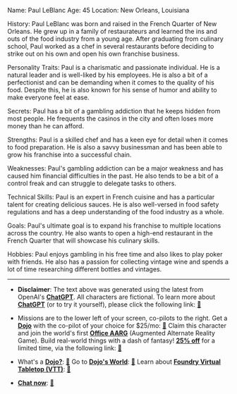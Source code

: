 Name: Paul LeBlanc
Age: 45
Location: New Orleans, Louisiana

History:
Paul LeBlanc was born and raised in the French Quarter of New Orleans. He grew up in a family of restaurateurs and learned the ins and outs of the food industry from a young age. After graduating from culinary school, Paul worked as a chef in several restaurants before deciding to strike out on his own and open his own franchise business.

Personality Traits:
Paul is a charismatic and passionate individual. He is a natural leader and is well-liked by his employees. He is also a bit of a perfectionist and can be demanding when it comes to the quality of his food. Despite this, he is also known for his sense of humor and ability to make everyone feel at ease.

Secrets:
Paul has a bit of a gambling addiction that he keeps hidden from most people. He frequents the casinos in the city and often loses more money than he can afford.

Strengths:
Paul is a skilled chef and has a keen eye for detail when it comes to food preparation. He is also a savvy businessman and has been able to grow his franchise into a successful chain.

Weaknesses:
Paul's gambling addiction can be a major weakness and has caused him financial difficulties in the past. He also tends to be a bit of a control freak and can struggle to delegate tasks to others.

Technical Skills:
Paul is an expert in French cuisine and has a particular talent for creating delicious sauces. He is also well-versed in food safety regulations and has a deep understanding of the food industry as a whole.

Goals:
Paul's ultimate goal is to expand his franchise to multiple locations across the country. He also wants to open a high-end restaurant in the French Quarter that will showcase his culinary skills.

Hobbies:
Paul enjoys gambling in his free time and also likes to play poker with friends. He also has a passion for collecting vintage wine and spends a lot of time researching different bottles and vintages.


---
* **Disclaimer**: The text above was generated using the latest from OpenAI's [**ChatGPT**](https://openai.com/blog/chatgpt/).  All characters are fictional.  To learn more about [**ChatGPT**](https://openai.com/blog/chatgpt/) (or to try it yourself), please click the following link: [:closed_book:](https://openai.com/blog/chatgpt/)

* Missions are to the lower left of your screen, co-pilots to the right. Get a [**Dojo**](https://workmates.live/marketplace) with the co-pilot of your choice for $25/mo: [:green_book:](https://workmates.live/marketplace) Claim this character and join the world's first [**Office AARG**](https://dojos.world) (Augmented Alternate Reality Game). Build real-world things with a dash of fantasy! [**25% off**](https://blog.workmates.live/deal-on-a-dojo) for a limited time, via the following link: [:green_book:](https://blog.workmates.live/deal-on-a-dojo) 

* What's a [**Dojo?**](https://workdojos.com): [:blue_book:](https://workdojos.com)  Go to [**Dojo's World**](https://dojos.world): [:blue_book:](https://dojos.world)  Learn about [**Foundry Virtual Tabletop (VTT)**](https://foundryvtt.com): [:closed_book:](https://foundryvtt.com/)

* [**Chat now**](https://chat.workmates.live/channel/support): [:ledger:](https://chat.workmates.live/channel/support)